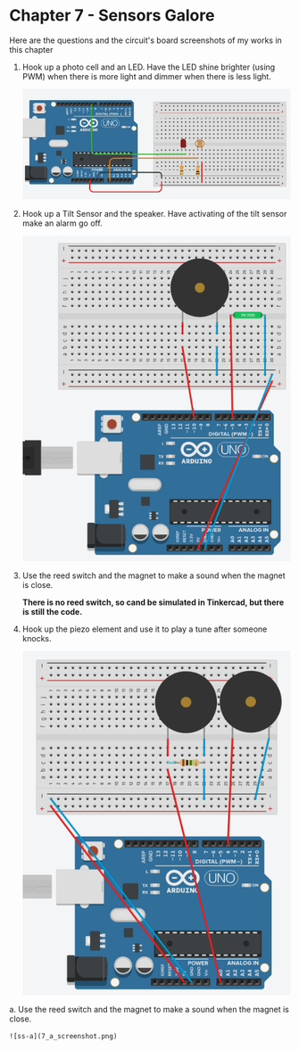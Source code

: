 # Chapter 7 - Sensors Galore

Here are the questions and the circuit's board screenshots of my works in this chapter

1. Hook up a photo cell and an LED. Have the LED shine brighter (using PWM) when there is more light and dimmer when there is less light.

    ![ss-1](7_1_screenshot.png)

2. Hook up a Tilt Sensor and the speaker. Have activating of the tilt sensor make an alarm go off.

    ![ss-2](7_2_screenshot.png)

3. Use the reed switch and the magnet to make a sound when the magnet is close.

    **There is no reed switch, so cand be simulated in Tinkercad, but there is still the code.**

4. Hook up the piezo element and use it to play a tune after someone knocks.

    ![ss-4](7_4_screenshot.png)

a. Use the reed switch and the magnet to make a sound when the magnet is close.

    ![ss-a](7_a_screenshot.png)
